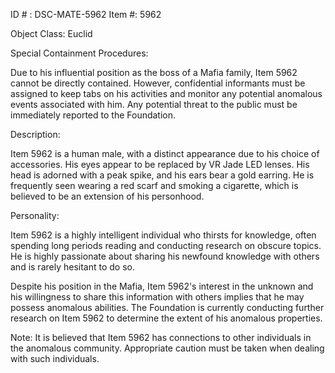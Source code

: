 ID # : DSC-MATE-5962
Item #: 5962

Object Class: Euclid

Special Containment Procedures:

Due to his influential position as the boss of a Mafia family, Item 5962 cannot be directly contained. However, confidential informants must be assigned to keep tabs on his activities and monitor any potential anomalous events associated with him. Any potential threat to the public must be immediately reported to the Foundation.

Description:

Item 5962 is a human male, with a distinct appearance due to his choice of accessories. His eyes appear to be replaced by VR Jade LED lenses. His head is adorned with a peak spike, and his ears bear a gold earring. He is frequently seen wearing  a red scarf and smoking a cigarette, which is believed to be an extension of his personhood.

Personality:

Item 5962 is a highly intelligent individual who thirsts for knowledge, often spending long periods reading and conducting research on obscure topics. He is highly passionate about sharing his newfound knowledge with others and is rarely hesitant to do so. 

Despite his position in the Mafia, Item 5962's interest in the unknown and his willingness to share this information with others implies that he may possess anomalous abilities. The Foundation is currently conducting further research on Item 5962 to determine the extent of his anomalous properties.

Note: It is believed that Item 5962 has connections to other individuals in the anomalous community. Appropriate caution must be taken when dealing with such individuals.
